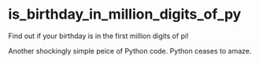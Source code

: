 # is_birthday_in_million_digits_of_py

Find out if your birthday is in the first million digits of pi! 

Another shockingly simple peice of Python code. Python ceases to amaze.
